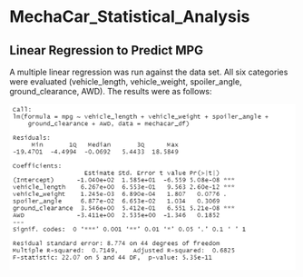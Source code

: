 # MechaCar_Statistical_Analysis
 
## Linear Regression to Predict MPG

A multiple linear regression was run against the data set. All six categories were evaluated (vehicle_length, vehicle_weight, spoiler_angle, ground_clearance, AWD). The results were as follows:

![Linear Regression MPG](/images/lin_regress_mpg.PNG)